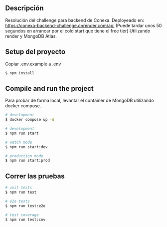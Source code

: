 ## Descripción

Resolución del challenge para backend de Conexa.
Deployeado en: https://conexa-backend-challenge.onrender.com/api (Puede tardar unos 50 segundos en arrancar por el cold start que tiene el free tier)
Utilizando render y MongoDB Atlas.
## Setup del proyecto

Copiar .env.example a .env

```bash
$ npm install
```

## Compile and run the project

Para probar de forma local, levantar el container de MongoDB utilizando docker compose.

```bash
# development
$ docker compose up -d
```

```bash
# development
$ npm run start

# watch mode
$ npm run start:dev

# production mode
$ npm run start:prod
```

## Correr las pruebas

```bash
# unit tests
$ npm run test

# e2e tests
$ npm run test:e2e

# test coverage
$ npm run test:cov
```
